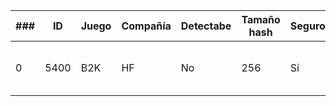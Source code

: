 | ### | ID | Juego | Compañía | Detectabe | Tamaño hash | Seguro | Nº instrucciones | Nº archivos | Uso archivos | Tipo de archivos | Algoritmo propuesto | Calidad | Detalles |
| --- | --- | --- | --- | --- | --- | --- | --- | --- | --- | --- | --- | --- | --- |
| 0 | 5400 | B2K | HF | No | 256 | Sí | | 1 | 0.5 | Partida | | | MAC seguro (clave 'nnkn') |